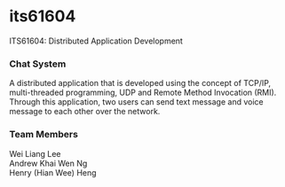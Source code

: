 # its61604
ITS61604: Distributed Application Development

### Chat System
A distributed application that is developed using the concept of TCP/IP, multi-threaded programming, UDP and Remote Method Invocation (RMI). Through this application, two users can send text message and voice message to each other over the network.

### Team Members
Wei Liang Lee<br/>
Andrew Khai Wen Ng<br>
Henry (Hian Wee) Heng<br>
